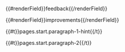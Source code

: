 <!--<h2 >{{#t}}pages.start.feedback-label{{/t}}</h2>-->
{{#renderField}}feedback{{/renderField}}

<!--<h2 class="govuk-heading-m">{{#t}}fields.improvements.legend{{/t}}</h2>-->
{{#renderField}}improvements{{/renderField}}
<p>{{#t}}pages.start.paragraph-1-hint{{/t}}</p>

<p>{{#t}}pages.start.paragraph-2{{/t}}</p>
